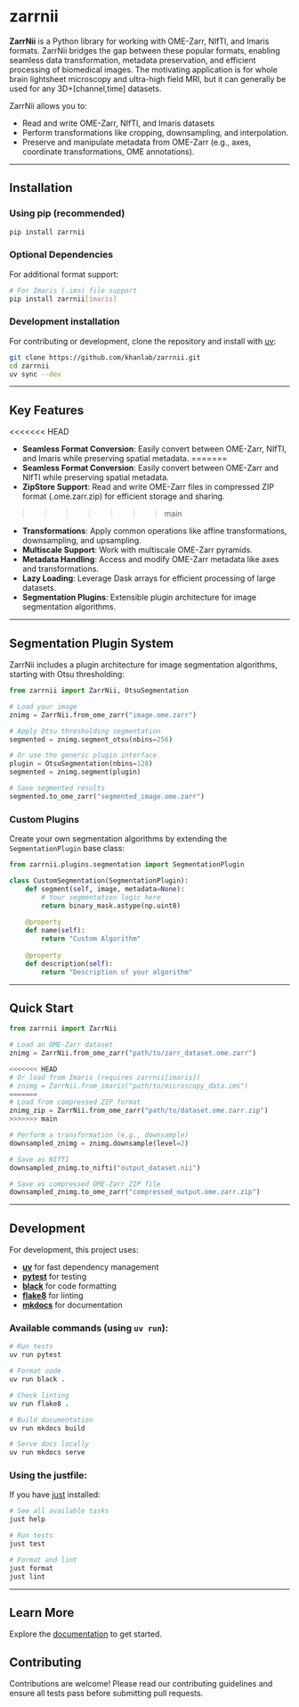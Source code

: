 # zarrnii

 **ZarrNii** is a Python library for working with OME-Zarr, NIfTI, and Imaris formats. ZarrNii bridges the gap between these popular formats, enabling seamless data transformation, metadata preservation, and efficient processing of biomedical images. The motivating application is for whole brain lightsheet microscopy and ultra-high field MRI, but it can generally be used for any 3D+[channel,time] datasets.

ZarrNii allows you to:

 - Read and write OME-Zarr, NIfTI, and Imaris datasets
 - Perform transformations like cropping, downsampling, and interpolation.
 - Preserve and manipulate metadata from OME-Zarr (e.g., axes, coordinate transformations, OME annotations).

---

## Installation

### Using pip (recommended)
```bash
pip install zarrnii
```

### Optional Dependencies
For additional format support:
```bash
# For Imaris (.ims) file support
pip install zarrnii[imaris]
```

### Development installation  
For contributing or development, clone the repository and install with [uv](https://docs.astral.sh/uv/):

```bash
git clone https://github.com/khanlab/zarrnii.git
cd zarrnii
uv sync --dev
```

---

## Key Features

<<<<<<< HEAD
 - **Seamless Format Conversion**: Easily convert between OME-Zarr, NIfTI, and Imaris while preserving spatial metadata.
=======
 - **Seamless Format Conversion**: Easily convert between OME-Zarr and NIfTI while preserving spatial metadata.
 - **ZipStore Support**: Read and write OME-Zarr files in compressed ZIP format (.ome.zarr.zip) for efficient storage and sharing.
>>>>>>> main
 - **Transformations**: Apply common operations like affine transformations, downsampling, and upsampling.
 - **Multiscale Support**: Work with multiscale OME-Zarr pyramids.
 - **Metadata Handling**: Access and modify OME-Zarr metadata like axes and transformations.
 - **Lazy Loading**: Leverage Dask arrays for efficient processing of large datasets.
 - **Segmentation Plugins**: Extensible plugin architecture for image segmentation algorithms.

---

## Segmentation Plugin System

ZarrNii includes a plugin architecture for image segmentation algorithms, starting with Otsu thresholding:

```python
from zarrnii import ZarrNii, OtsuSegmentation

# Load your image
znimg = ZarrNii.from_ome_zarr("image.ome.zarr")

# Apply Otsu thresholding segmentation
segmented = znimg.segment_otsu(nbins=256)

# Or use the generic plugin interface
plugin = OtsuSegmentation(nbins=128)
segmented = znimg.segment(plugin)

# Save segmented results
segmented.to_ome_zarr("segmented_image.ome.zarr")
```

### Custom Plugins

Create your own segmentation algorithms by extending the `SegmentationPlugin` base class:

```python
from zarrnii.plugins.segmentation import SegmentationPlugin

class CustomSegmentation(SegmentationPlugin):
    def segment(self, image, metadata=None):
        # Your segmentation logic here
        return binary_mask.astype(np.uint8)
    
    @property
    def name(self):
        return "Custom Algorithm"
    
    @property 
    def description(self):
        return "Description of your algorithm"
```

---

## Quick Start

```python
from zarrnii import ZarrNii

# Load an OME-Zarr dataset
znimg = ZarrNii.from_ome_zarr("path/to/zarr_dataset.ome.zarr")

<<<<<<< HEAD
# Or load from Imaris (requires zarrnii[imaris])
# znimg = ZarrNii.from_imaris("path/to/microscopy_data.ims")
=======
# Load from compressed ZIP format
znimg_zip = ZarrNii.from_ome_zarr("path/to/dataset.ome.zarr.zip")
>>>>>>> main

# Perform a transformation (e.g., downsample)
downsampled_znimg = znimg.downsample(level=2)

# Save as NIfTI
downsampled_znimg.to_nifti("output_dataset.nii")

# Save as compressed OME-Zarr ZIP file
downsampled_znimg.to_ome_zarr("compressed_output.ome.zarr.zip")
```

---

## Development

For development, this project uses:

- **[uv](https://docs.astral.sh/uv/)** for fast dependency management
- **[pytest](https://pytest.org/)** for testing
- **[black](https://black.readthedocs.io/)** for code formatting  
- **[flake8](https://flake8.pycqa.org/)** for linting
- **[mkdocs](https://www.mkdocs.org/)** for documentation

### Available commands (using `uv run`):
```bash
# Run tests
uv run pytest

# Format code
uv run black .

# Check linting  
uv run flake8 .

# Build documentation
uv run mkdocs build

# Serve docs locally
uv run mkdocs serve
```

### Using the justfile:
If you have [just](https://just.systems/) installed:
```bash
# See all available tasks
just help

# Run tests
just test

# Format and lint
just format
just lint
```

---

## Learn More

Explore the [documentation](https://www.khanlab.ca/zarrnii) to get started.

## Contributing

Contributions are welcome! Please read our contributing guidelines and ensure all tests pass before submitting pull requests.
